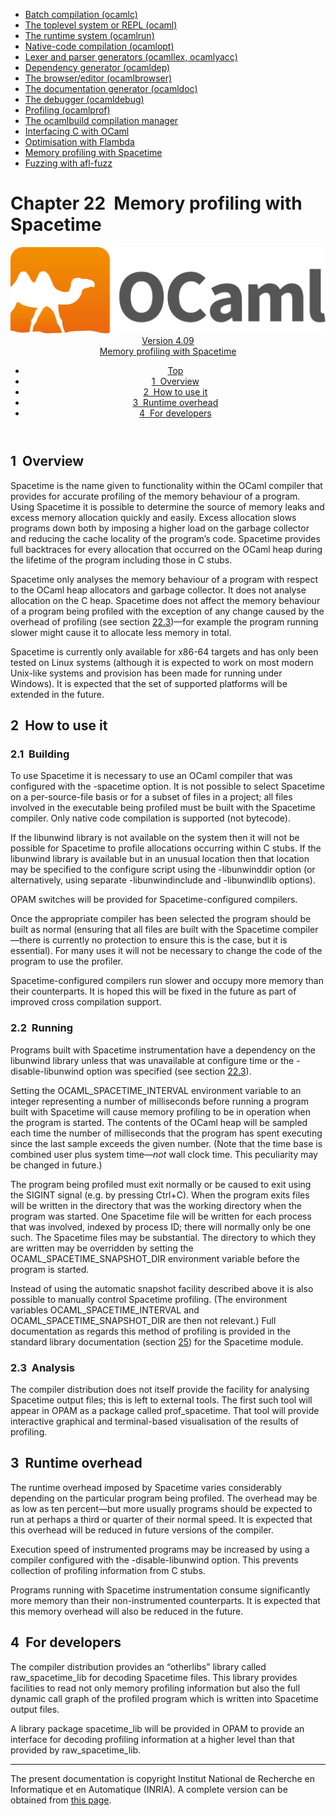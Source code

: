 <!-- ((! set title Manual !)) ((! set documentation !)) ((! set manual !)) ((! set nobreadcrumb !)) -->
<div class="manual content"><ul class="part_menu"><li><a href="comp.html">Batch compilation (ocamlc)</a></li><li><a href="toplevel.html">The toplevel system or REPL (ocaml)</a></li><li><a href="runtime.html">The runtime system (ocamlrun)</a></li><li><a href="native.html">Native-code compilation (ocamlopt)</a></li><li><a href="lexyacc.html">Lexer and parser generators (ocamllex, ocamlyacc)</a></li><li><a href="depend.html">Dependency generator (ocamldep)</a></li><li><a href="browser.html">The browser/editor (ocamlbrowser)</a></li><li><a href="ocamldoc.html">The documentation generator (ocamldoc)</a></li><li><a href="debugger.html">The debugger (ocamldebug)</a></li><li><a href="profil.html">Profiling (ocamlprof)</a></li><li><a href="manual057.html">The ocamlbuild compilation manager</a></li><li><a href="intfc.html">Interfacing C with OCaml</a></li><li><a href="flambda.html">Optimisation with Flambda</a></li><li class="active"><a href="spacetime.html">Memory profiling with Spacetime</a></li><li><a href="afl-fuzz.html">Fuzzing with afl-fuzz</a></li></ul>




<h1 class="chapter" id="sec538"><span>Chapter 22</span>&nbsp;&nbsp;Memory profiling with Spacetime</h1>
<header><nav class="toc brand"><a class="brand" href="https://ocaml.org/"><img src="colour-logo-gray.svg" class="svg" alt="OCaml"></a></nav><nav class="toc"><div class="toc_version"><a href="/docs" id="version-select">Version 4.09</a></div><div class="toc_title"><a href="#">Memory profiling with Spacetime</a></div><ul><li class="top"><a href="#">Top</a></li>
<li><a href="spacetime.html#sec539">1&nbsp;&nbsp;Overview</a>
</li><li><a href="spacetime.html#sec540">2&nbsp;&nbsp;How to use it</a>
</li><li><a href="spacetime.html#sec544">3&nbsp;&nbsp;Runtime overhead</a>
</li><li><a href="spacetime.html#sec545">4&nbsp;&nbsp;For developers</a>
</li></ul></nav></header>

<h2 class="section" id="sec539">1&nbsp;&nbsp;Overview</h2>
<p>Spacetime is the name given to functionality within the OCaml compiler that
provides for accurate profiling of the memory behaviour of a program.
Using Spacetime it is possible to determine the source of memory leaks
and excess memory allocation quickly and easily. Excess allocation slows
programs down both by imposing a higher load on the garbage collector and
reducing the cache locality of the program’s code. Spacetime provides
full backtraces for every allocation that occurred on the OCaml heap
during the lifetime of the program including those in C stubs.</p><p>Spacetime only analyses the memory behaviour of a program with respect to
the OCaml heap allocators and garbage collector. It does not analyse
allocation on the C heap. Spacetime does not affect the memory behaviour
of a program being profiled with the exception of any change caused by the
overhead of profiling (see section <a href="#runtimeoverhead">22.3</a>)—for example
the program running slower might cause it to allocate less memory in total.</p><p>Spacetime is currently only available for x86-64 targets and has only been
tested on Linux systems (although it is expected to work on most modern
Unix-like systems and provision has been made for running under
Windows). It is expected that the set of supported platforms will
be extended in the future.</p>
<h2 class="section" id="sec540">2&nbsp;&nbsp;How to use it</h2>
<h3 class="subsection" id="sec541">2.1&nbsp;&nbsp;Building</h3>
<p>To use Spacetime it is necessary to use an OCaml compiler that was
configured with the <span class="c003">-spacetime</span> option. It is not possible to select
Spacetime on a per-source-file basis or for a subset of files in a project;
all files involved in the executable being profiled must be built with the
Spacetime compiler. Only native code compilation is supported (not
bytecode).</p><p>If the <span class="c003">libunwind</span> library is not available on the system then it will
not be possible for Spacetime to profile allocations occurring within
C stubs. If the <span class="c003">libunwind</span> library is available but in an unusual
location then that location may be specified to the <span class="c003">configure</span> script
using the <span class="c003">-libunwinddir</span> option (or alternatively, using separate
<span class="c003">-libunwindinclude</span> and <span class="c003">-libunwindlib</span> options).</p><p>OPAM switches will be provided for Spacetime-configured compilers.</p><p>Once the appropriate compiler has been selected the program should be
built as normal (ensuring that all files are built with the Spacetime
compiler—there is currently no protection to ensure this is the case, but
it is essential). For many uses it will not be necessary to change the
code of the program to use the profiler.</p><p>Spacetime-configured compilers run slower and occupy more memory than their
counterparts. It is hoped this will be fixed in the future as part of
improved cross compilation support.</p>
<h3 class="subsection" id="sec542">2.2&nbsp;&nbsp;Running</h3>
<p>Programs built with Spacetime instrumentation have a dependency on
the <span class="c003">libunwind</span> library unless that was unavailable at configure time or
the <span class="c003">-disable-libunwind</span> option was specified
(see section <a href="#runtimeoverhead">22.3</a>).</p><p>Setting the <span class="c003">OCAML_SPACETIME_INTERVAL</span> environment variable to an
integer representing a number of milliseconds before running a program built
with Spacetime will cause memory profiling to be in operation when the
program is started. The contents of the OCaml heap will be sampled each
time the number of milliseconds that the program has spent executing since the
last sample exceeds the given number. (Note that the time base is combined
user plus system time—<em>not</em> wall clock time. This peculiarity may be
changed in future.)</p><p>The program being profiled must exit normally or be caused to exit using
the <span class="c003">SIGINT</span> signal (e.g. by pressing Ctrl+C). When the program exits
files will be written in the directory that was the working directory when
the program was started. One Spacetime file will be written for each
process that was involved, indexed by process ID; there will normally only
be one such. The Spacetime files may be substantial. The directory to which
they are written may be overridden by setting
the <span class="c003">OCAML_SPACETIME_SNAPSHOT_DIR</span> environment variable before the
program is started.</p><p>Instead of using the automatic snapshot facility described above it is also
possible to manually control Spacetime profiling. (The environment variables
<span class="c003">OCAML_SPACETIME_INTERVAL</span> and <span class="c003">OCAML_SPACETIME_SNAPSHOT_DIR</span>
are then not relevant.) Full documentation as regards this method of profiling
is provided in the standard library documentation (section <a href="stdlib.html#c%3Astdlib">25</a>)
for the <span class="c003">Spacetime</span> module.</p>
<h3 class="subsection" id="sec543">2.3&nbsp;&nbsp;Analysis</h3>
<p>The compiler distribution does not itself provide the facility for analysing
Spacetime output files; this is left to external tools. The first such tool
will appear in OPAM as a package called <span class="c003">prof_spacetime</span>. That tool will
provide interactive graphical and terminal-based visualisation of
the results of profiling.</p>
<h2 class="section" id="sec544">3&nbsp;&nbsp;Runtime overhead</h2>
<p><a id="runtimeoverhead"></a></p><p>The runtime overhead imposed by Spacetime varies considerably depending on
the particular program being profiled. The overhead may be as low as
ten percent—but more usually programs should be expected to run at perhaps
a third or quarter of their normal speed. It is expected that this overhead
will be reduced in future versions of the compiler.</p><p>Execution speed of instrumented programs may be increased by using a compiler
configured with the <span class="c003">-disable-libunwind</span> option. This prevents collection
of profiling information from C stubs.</p><p>Programs running with Spacetime instrumentation consume significantly more
memory than their non-instrumented counterparts. It is expected that this
memory overhead will also be reduced in the future.</p>
<h2 class="section" id="sec545">4&nbsp;&nbsp;For developers</h2>
<p>The compiler distribution provides an “<span class="c003">otherlibs</span>” library called
<span class="c003">raw_spacetime_lib</span> for decoding Spacetime files. This library
provides facilities to read not only memory profiling information but also
the full dynamic call graph of the profiled program which is written into
Spacetime output files.</p><p>A library package <span class="c003">spacetime_lib</span> will be provided in OPAM
to provide an interface for decoding profiling information at a higher
level than that provided by <span class="c003">raw_spacetime_lib</span>.

</p>
<hr>





<div class="copyright">The present documentation is copyright Institut National de Recherche en Informatique et en Automatique (INRIA). A complete version can be obtained from <a href="http://caml.inria.fr/pub/docs/manual-ocaml/">this page</a>.</div></div>